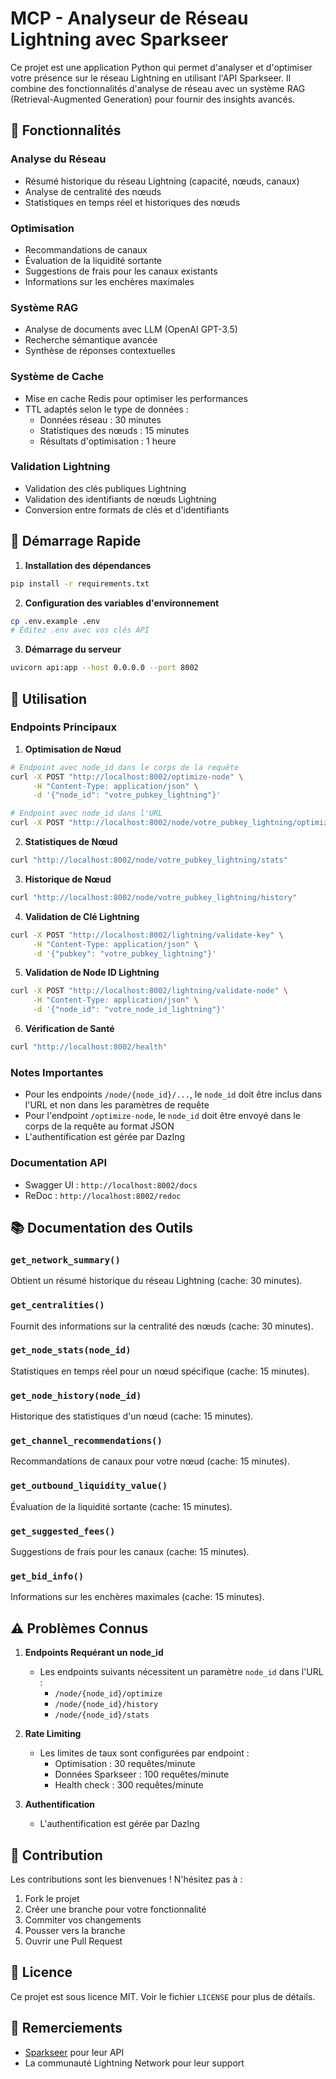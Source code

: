 # MCP - Analyseur de Réseau Lightning avec Sparkseer

Ce projet est une application Python qui permet d'analyser et d'optimiser votre présence sur le réseau Lightning en utilisant l'API Sparkseer. Il combine des fonctionnalités d'analyse de réseau avec un système RAG (Retrieval-Augmented Generation) pour fournir des insights avancés.

## 🚀 Fonctionnalités

### Analyse du Réseau
- Résumé historique du réseau Lightning (capacité, nœuds, canaux)
- Analyse de centralité des nœuds
- Statistiques en temps réel et historiques des nœuds

### Optimisation
- Recommandations de canaux
- Évaluation de la liquidité sortante
- Suggestions de frais pour les canaux existants
- Informations sur les enchères maximales

### Système RAG
- Analyse de documents avec LLM (OpenAI GPT-3.5)
- Recherche sémantique avancée
- Synthèse de réponses contextuelles

### Système de Cache
- Mise en cache Redis pour optimiser les performances
- TTL adaptés selon le type de données :
  - Données réseau : 30 minutes
  - Statistiques des nœuds : 15 minutes
  - Résultats d'optimisation : 1 heure

### Validation Lightning
- Validation des clés publiques Lightning
- Validation des identifiants de nœuds Lightning
- Conversion entre formats de clés et d'identifiants

## 🚀 Démarrage Rapide

1. **Installation des dépendances**
```bash
pip install -r requirements.txt
```

2. **Configuration des variables d'environnement**
```bash
cp .env.example .env
# Éditez .env avec vos clés API
```

3. **Démarrage du serveur**
```bash
uvicorn api:app --host 0.0.0.0 --port 8002
```

## 🔧 Utilisation

### Endpoints Principaux

1. **Optimisation de Nœud**
```bash
# Endpoint avec node_id dans le corps de la requête
curl -X POST "http://localhost:8002/optimize-node" \
     -H "Content-Type: application/json" \
     -d '{"node_id": "votre_pubkey_lightning"}'

# Endpoint avec node_id dans l'URL
curl -X POST "http://localhost:8002/node/votre_pubkey_lightning/optimize"
```

2. **Statistiques de Nœud**
```bash
curl "http://localhost:8002/node/votre_pubkey_lightning/stats"
```

3. **Historique de Nœud**
```bash
curl "http://localhost:8002/node/votre_pubkey_lightning/history"
```

4. **Validation de Clé Lightning**
```bash
curl -X POST "http://localhost:8002/lightning/validate-key" \
     -H "Content-Type: application/json" \
     -d '{"pubkey": "votre_pubkey_lightning"}'
```

5. **Validation de Node ID Lightning**
```bash
curl -X POST "http://localhost:8002/lightning/validate-node" \
     -H "Content-Type: application/json" \
     -d '{"node_id": "votre_node_id_lightning"}'
```

6. **Vérification de Santé**
```bash
curl "http://localhost:8002/health"
```

### Notes Importantes
- Pour les endpoints `/node/{node_id}/...`, le `node_id` doit être inclus dans l'URL et non dans les paramètres de requête
- Pour l'endpoint `/optimize-node`, le `node_id` doit être envoyé dans le corps de la requête au format JSON
- L'authentification est gérée par Dazlng

### Documentation API
- Swagger UI : `http://localhost:8002/docs`
- ReDoc : `http://localhost:8002/redoc`

## 📚 Documentation des Outils

### `get_network_summary()`
Obtient un résumé historique du réseau Lightning (cache: 30 minutes).

### `get_centralities()`
Fournit des informations sur la centralité des nœuds (cache: 30 minutes).

### `get_node_stats(node_id)`
Statistiques en temps réel pour un nœud spécifique (cache: 15 minutes).

### `get_node_history(node_id)`
Historique des statistiques d'un nœud (cache: 15 minutes).

### `get_channel_recommendations()`
Recommandations de canaux pour votre nœud (cache: 15 minutes).

### `get_outbound_liquidity_value()`
Évaluation de la liquidité sortante (cache: 15 minutes).

### `get_suggested_fees()`
Suggestions de frais pour les canaux (cache: 15 minutes).

### `get_bid_info()`
Informations sur les enchères maximales (cache: 15 minutes).

## ⚠️ Problèmes Connus

1. **Endpoints Requérant un node_id**
   - Les endpoints suivants nécessitent un paramètre `node_id` dans l'URL :
     - `/node/{node_id}/optimize`
     - `/node/{node_id}/history`
     - `/node/{node_id}/stats`

2. **Rate Limiting**
   - Les limites de taux sont configurées par endpoint :
     - Optimisation : 30 requêtes/minute
     - Données Sparkseer : 100 requêtes/minute
     - Health check : 300 requêtes/minute

3. **Authentification**
   - L'authentification est gérée par Dazlng

## 🤝 Contribution

Les contributions sont les bienvenues ! N'hésitez pas à :
1. Fork le projet
2. Créer une branche pour votre fonctionnalité
3. Commiter vos changements
4. Pousser vers la branche
5. Ouvrir une Pull Request

## 📝 Licence

Ce projet est sous licence MIT. Voir le fichier `LICENSE` pour plus de détails.

## 🙏 Remerciements

- [Sparkseer](https://sparkseer.space) pour leur API
- La communauté Lightning Network pour leur support

